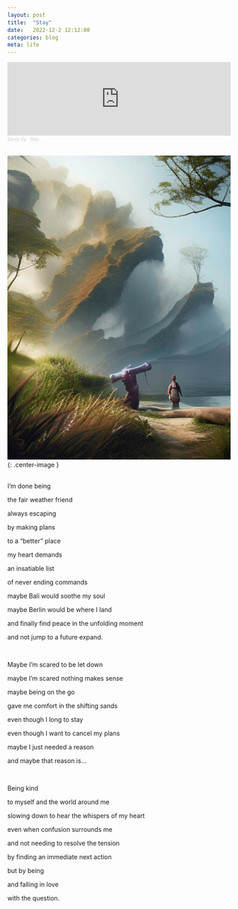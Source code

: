 ```yaml
---
layout: post
title:  "Stay"
date:   2022-12-2 12:12:00
categories: blog
meta: life
---
```


<iframe width="100%" height="166" scrolling="no" frameborder="no" allow="autoplay" src="https://w.soundcloud.com/player/?url=https%3A//api.soundcloud.com/tracks/1395158980&color=%2353563e&auto_play=false&hide_related=false&show_comments=true&show_user=true&show_reposts=false&show_teaser=true"></iframe><div style="font-size: 10px; color: #cccccc;line-break: anywhere;word-break: normal;overflow: hidden;white-space: nowrap;text-overflow: ellipsis; font-family: Interstate,Lucida Grande,Lucida Sans Unicode,Lucida Sans,Garuda,Verdana,Tahoma,sans-serif;font-weight: 100;"><a href="https://soundcloud.com/zannyxy" title="Zanny Xy" target="_blank" style="color: #cccccc; text-decoration: none;">Zanny Xy</a> · <a href="https://soundcloud.com/zannyxy/stay" title="Stay" target="_blank" style="color: #cccccc; text-decoration: none;">Stay</a></div>

<br />

![stay](/images/stay.jpg){: .center-image }

<br />
I’m done being

the fair weather friend

always escaping

by making plans

to a “better” place

my heart demands

an insatiable list

of never ending commands

maybe Bali would soothe my soul

maybe Berlin would be where I land

and finally find peace in the unfolding moment

and not jump to a future expand.


<br />

Maybe I’m scared to be let down

maybe I’m scared nothing makes sense

maybe being on the go

gave me comfort in the shifting sands

even though I long to stay

even though I want to cancel my plans

maybe I just needed a reason

and maybe that reason is…


<br />

Being kind

to myself and the world around me

slowing down to hear the whispers of my heart

even when confusion surrounds me

and not needing to resolve the tension

by finding an immediate next action

but by being

and falling in love

with the question.
